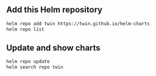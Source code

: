 ## Add this Helm repository
```sh
helm repo add twin https://twin.github.io/helm-charts
helm repo list
```

## Update and show charts
```sh
helm repo update
helm search repo twin
```
